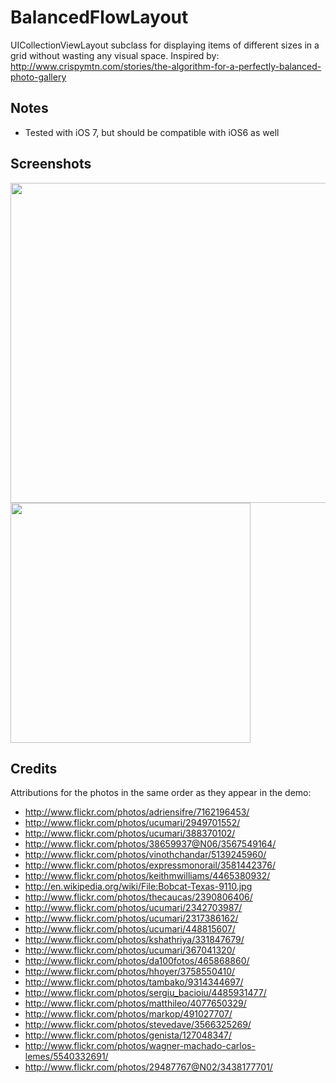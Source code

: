 BalancedFlowLayout
==================

UICollectionViewLayout subclass for displaying items of different sizes in a grid without wasting any visual space. Inspired by: http://www.crispymtn.com/stories/the-algorithm-for-a-perfectly-balanced-photo-gallery

## Notes
* Tested with iOS 7, but should be compatible with iOS6 as well

## Screenshots

<img src="http://i.imgur.com/2FGnDIh.jpg" width="512"/>
<img src="http://imgur.com/KRItqy2.jpg" width="384"/>

## Credits

Attributions for the photos in the same order as they appear in the demo:

* http://www.flickr.com/photos/adriensifre/7162196453/
* http://www.flickr.com/photos/ucumari/2949701552/
* http://www.flickr.com/photos/ucumari/388370102/
* http://www.flickr.com/photos/38659937@N06/3567549164/
* http://www.flickr.com/photos/vinothchandar/5139245960/
* http://www.flickr.com/photos/expressmonorail/3581442376/
* http://www.flickr.com/photos/keithmwilliams/4465380932/
* http://en.wikipedia.org/wiki/File:Bobcat-Texas-9110.jpg
* http://www.flickr.com/photos/thecaucas/2390806406/
* http://www.flickr.com/photos/ucumari/2342703987/
* http://www.flickr.com/photos/ucumari/2317386162/
* http://www.flickr.com/photos/ucumari/448815607/
* http://www.flickr.com/photos/kshathriya/331847679/
* http://www.flickr.com/photos/ucumari/367041320/
* http://www.flickr.com/photos/da100fotos/465868860/
* http://www.flickr.com/photos/hhoyer/3758550410/
* http://www.flickr.com/photos/tambako/9314344697/
* http://www.flickr.com/photos/sergiu_bacioiu/4485931477/
* http://www.flickr.com/photos/matthileo/4077650329/
* http://www.flickr.com/photos/markop/491027707/
* http://www.flickr.com/photos/stevedave/3566325269/
* http://www.flickr.com/photos/genista/127048347/
* http://www.flickr.com/photos/wagner-machado-carlos-lemes/5540332691/
* http://www.flickr.com/photos/29487767@N02/3438177701/
